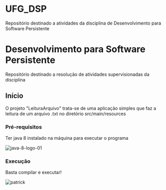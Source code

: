 # UFG_DSP
Repositório destinado a atividades da disciplina de Desenvolvimento para Software Persistente

# Desenvolvimento para Software Persistente

Repositório destinado a resolução de atividades supervisionadas da disciplina

## Início

O projeto "LeituraArquivo" trata-se de uma aplicação simples que faz a leitura de um arquivo .txt no diretório src/main/resources

### Pré-requisitos

Ter java 8 instalado na máquina para executar o programa


![java-8-logo-01](https://user-images.githubusercontent.com/12806350/54320475-e1c56b00-45cb-11e9-9006-fa7963063c51.jpg)


### Execução

Basta compilar e executar!


![patrick](https://user-images.githubusercontent.com/12806350/54320603-4a144c80-45cc-11e9-8345-eec9daf12e83.png)



